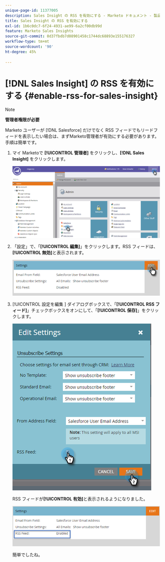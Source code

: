 ```yaml
---
unique-page-id: 11377005
description: Sales Insight の RSS を有効にする - Marketo ドキュメント - 製品ドキュメント
title: Sales Insight の RSS を有効にする
exl-id: 1b6c0dc7-6f24-4931-ae99-6a2cf00db99d
feature: Marketo Sales Insights
source-git-commit: 0d37fbdb7d08901458c1744dc68893e155176327
workflow-type: tm+mt
source-wordcount: '90'
ht-degree: 45%

---
```


# [!DNL Sales Insight] の RSS を有効にする {#enable-rss-for-sales-insight}

>[!NOTE]
>
>**管理者権限が必要**

Marketo ユーザーが [!DNL Salesforce] だけでなく RSS フィードでもリードフィードを表示したい場合は、まずMarketo管理者が有効にする必要があります。 手順は簡単です。

1. マイ Marketoで **[!UICONTROL 管理者]** をクリックし、**[!DNL Sales Insight]** をクリックします。

   ![](assets/set-up-rss-1-hands.png)

1. 「設定」で、「**[!UICONTROL 編集]**」をクリックします。RSS フィードは、**[!UICONTROL 無効]**&#x200B;と表示されます。

   ![](assets/rss-settings-tab.png)

1. [!UICONTROL  設定を編集 ] ダイアログボックスで、「**[!UICONTROL RSS フィード]**」チェックボックスをオンにして、「**[!UICONTROL 保存]**」をクリックします。

   ![](assets/rss-edit-settings-2-hands.png)

   RSS フィードが&#x200B;**[!UICONTROL 有効]**&#x200B;と表示されるようになりました。

   ![](assets/rss-final-box.png)

   簡単でしたね。
